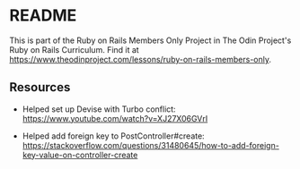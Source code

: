 # README

This is part of the Ruby on Rails Members Only Project in The Odin Project's Ruby on Rails Curriculum. Find it at https://www.theodinproject.com/lessons/ruby-on-rails-members-only.

## Resources

- Helped set up Devise with Turbo conflict: https://www.youtube.com/watch?v=XJ27X06GVrI

- Helped add foreign key to PostController#create: https://stackoverflow.com/questions/31480645/how-to-add-foreign-key-value-on-controller-create
